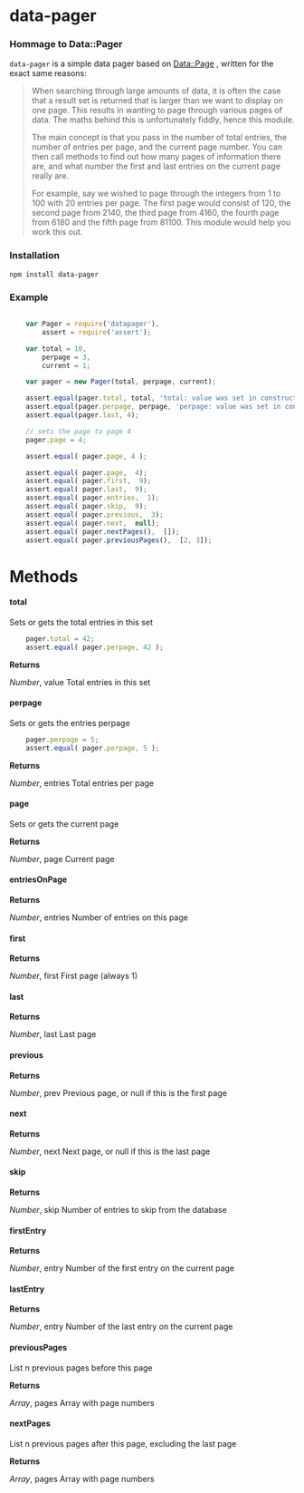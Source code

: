data-pager
==========
### Hommage to Data::Pager

`data-pager` is a simple data pager based on [Data::Page](http://search.cpan.org/~lbrocard/DataPage2.02/lib/Data/Page.pm)
, written for the exact same reasons:

> When searching through large amounts of data, it is often the case that a result set is returned that is larger than we want to display on one page. This results in wanting to page through various pages of data. The maths behind this is unfortunately fiddly, hence this module.
>
> The main concept is that you pass in the number of total entries, the number of entries per page, and the current page number. You can then call methods to find out how many pages of information there are, and what number the first and last entries on the current page really are.
>
> For example, say we wished to page through the integers from 1 to 100 with 20 entries per page. The first page would consist of 120, the second page from 2140, the third page from 4160, the fourth page from 6180 and the fifth page from 81100. This module would help you work this out.

### Installation

    npm install data-pager

### Example

```javascript

    var Pager = require('datapager'),
        assert = require('assert');

    var total = 10,
        perpage = 3,
        current = 1;

    var pager = new Pager(total, perpage, current);

    assert.equal(pager.total, total, 'total: value was set in constructor');
    assert.equal(pager.perpage, perpage, 'perpage: value was set in constructor');
    assert.equal(pager.last, 4);

    // sets the page to page 4
    pager.page = 4;

    assert.equal( pager.page, 4 );

    assert.equal( pager.page,  4);
    assert.equal( pager.first,  9);
    assert.equal( pager.last,  9);
    assert.equal( pager.entries,  1);
    assert.equal( pager.skip,  9);
    assert.equal( pager.previous,  3);
    assert.equal( pager.next,  null);
    assert.equal( pager.nextPages(),  []);
    assert.equal( pager.previousPages(),  [2, 3]);

```


Methods
=======

#### total

Sets or gets the total entries in this set

```javascript
    pager.total = 42;
    assert.equal( pager.perpage, 42 );
```

**Returns**

*Number*,  value Total entries in this set

#### perpage

Sets or gets the entries perpage

```javascript
    pager.perpage = 5;
    assert.equal( pager.perpage, 5 );
```
**Returns**

*Number*,  entries Total entries per page

#### page

Sets or gets the current page

**Returns**

*Number*,  page Current page

#### entriesOnPage

**Returns**

*Number*,  entries Number of entries on this page

#### first

**Returns**

*Number*,  first First page (always 1)

#### last

**Returns**

*Number*,  last Last page

#### previous

**Returns**

*Number*,  prev Previous page, or null if this is the first page

#### next

**Returns**

*Number*,  next Next page, or null if this is the last page

#### skip

**Returns**

*Number*,  skip Number of entries to skip from the database

#### firstEntry

**Returns**

*Number*,  entry Number of the first entry on the current page

#### lastEntry

**Returns**

*Number*,  entry Number of the last entry on the current page

#### previousPages

List n previous pages before this page

**Returns**

*Array*,  pages Array with page numbers

#### nextPages

List n previous pages after this page, excluding the last page

**Returns**

*Array*,  pages Array with page numbers
